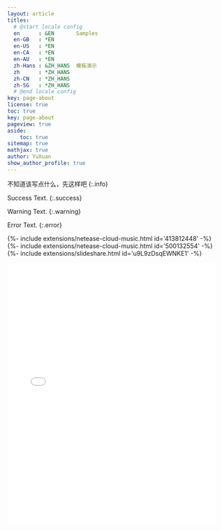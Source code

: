 ```yaml
---
layout: article
titles:
  # @start locale config
  en      : &EN       Samples
  en-GB   : *EN
  en-US   : *EN
  en-CA   : *EN
  en-AU   : *EN
  zh-Hans : &ZH_HANS  模板演示
  zh      : *ZH_HANS
  zh-CN   : *ZH_HANS
  zh-SG   : *ZH_HANS
  # @end locale config
key: page-about
license: true
toc: true
key: page-about
pageview: true
aside:
    toc: true
sitemap: true
mathjax: true
author: YuXuan
show_author_profile: true
---
```

不知道该写点什么，先这样吧
{:.info}

Success Text.
{:.success}

Warning Text.
{:.warning}

Error Text.
{:.error}

<div>{%- include extensions/netease-cloud-music.html id='413812448' -%}</div>
<div>{%- include extensions/netease-cloud-music.html id='500132554' -%}</div>

<div>{%- include extensions/slideshare.html id='u9L9zDsqEWNKE1' -%}</div>

<p><iframe src="//player.bilibili.com/player.html?aid=201792962&bvid=BV1Ah411o72A&cid=226367619&page=1" frameborder="no" scrolling="no" width="95%" height="600"> </iframe></p>